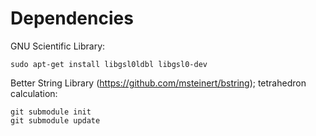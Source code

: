 # Dependencies

GNU Scientific Library:

    sudo apt-get install libgsl0ldbl libgsl0-dev

Better String Library (https://github.com/msteinert/bstring); tetrahedron calculation:

    git submodule init
    git submodule update
